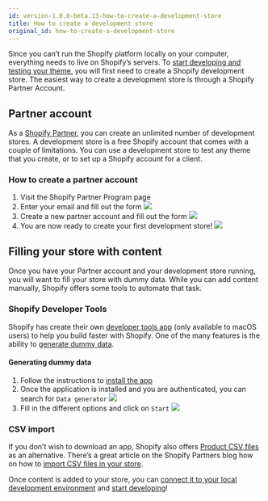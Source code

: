 ```yaml
---
id: version-1.0.0-beta.13-how-to-create-a-development-store
title: How to create a development store
original_id: how-to-create-a-development-store
---
```


Since you can’t run the Shopify platform locally on your computer, everything needs to live on Shopify’s servers. To [start developing and testing your theme](start-developing), you will first need to create a Shopify development store. The easiest way to create a development store is through a Shopify Partner Account.

## Partner account

As a [Shopify Partner](https://www.shopify.ca/partners/program-features), you can create an unlimited number of development stores. A development store is a free Shopify account that comes with a couple of limitations. You can use a development store to test any theme that you create, or to set up a Shopify account for a client.

### How to create a partner account

1. Visit the Shopify Partner Program page
2. Enter your email and fill out the form
   ![](https://user-images.githubusercontent.com/6691035/47668740-a3309600-db7f-11e8-9e38-82b0825255da.png)
3. Create a new partner account and fill out the form
   ![](https://user-images.githubusercontent.com/6691035/47668829-d5da8e80-db7f-11e8-9a2d-71690b6baeb2.png)
4. You are now ready to create your first development store!
   ![](https://user-images.githubusercontent.com/6691035/47668885-fc98c500-db7f-11e8-9403-a4e6960b7553.png)

## Filling your store with content

Once you have your Partner account and your development store running, you will want to fill your store with dummy data. While you can add content manually, Shopify offers some tools to automate that task.

### Shopify Developer Tools

Shopify has create their own [developer tools app](https://www.shopify.com/partners/blog/developer-tools) (only available to macOS users) to help you build faster with Shopify. One of the many features is the ability to [generate dummy data](https://github.com/shopifypartners/developer-tools#data-generator).

#### Generating dummy data

1. Follow the instructions to [install the app](https://github.com/shopifypartners/developer-tools#installation)
2. Once the application is installed and you are authenticated, you can search for `Data generator`
   ![](https://user-images.githubusercontent.com/6691035/47668968-2d78fa00-db80-11e8-88b8-673212a9cc5f.png)
3. Fill in the different options and click on `Start`
   ![](https://user-images.githubusercontent.com/6691035/47669118-86e12900-db80-11e8-84ea-842761442d7b.png)

### CSV import

If you don't wish to download an app, Shopify also offers [Product CSV files](https://github.com/shopifypartners/product-csvs) as an alternative. There’s a great article on the Shopify Partners blog how on how to [import CSV files in your store](https://www.shopify.com.au/partners/blog/shopify-upload-products-csv).

Once content is added to your store, you can [connect it to your local development environment](connect-to-your-store) and [start developing](start-developing)!
